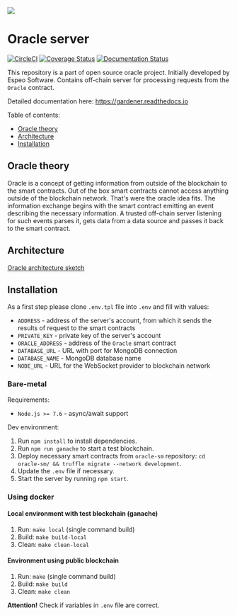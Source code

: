 ![](https://gardeneroracle.io/wp-content/themes/gardener/img/logo.png)

# Oracle server

[![CircleCI](https://circleci.com/gh/EspeoBlockchain/gardener-server.svg?style=shield)](https://circleci.com/gh/EspeoBlockchain/gardener-server)
[![Coverage Status](https://coveralls.io/repos/github/EspeoBlockchain/gardener-server/badge.svg)](https://coveralls.io/github/EspeoBlockchain/gardener-server)
[![Documentation Status](https://readthedocs.org/projects/gardener/badge/?version=latest)](https://gardener.readthedocs.io/en/latest/?badge=latest)


This repository is a part of open source oracle project. Initially developed by Espeo Software. 
Contains off-chain server for processing requests from the `Oracle` contract.

Detailed documentation here: https://gardener.readthedocs.io

Table of contents:
- [Oracle theory](#oracle-theory)
- [Architecture](#architecture)
- [Installation](#installation)

## Oracle theory
Oracle is a concept of getting information from outside of the blockchain to the smart contracts. Out of the box smart contracts cannot access anything outside of the blockchain network. That's were the oracle idea fits. The information exchange begins with the smart contract emitting an event describing the necessary information. A trusted off-chain server listening for such events parses it, gets data from a data source and passes it back to the smart contract.

## Architecture
[Oracle architecture sketch](images/OracleArchitecture.png) 

## Installation

As a first step please clone `.env.tpl` file into `.env` and fill with values:
- `ADDRESS` - address of the server's account, from which it sends the results of request to the smart contracts
- `PRIVATE_KEY` - private key of the server's account
- `ORACLE_ADDRESS` - address of the `Oracle` smart contract
- `DATABASE_URL` - URL with port for MongoDB connection
- `DATABASE_NAME` - MongoDB database name
- `NODE_URL` - URL for the WebSocket provider to blockchain network

### Bare-metal

Requirements:
- `Node.js >= 7.6` - async/await support

Dev environment:
1. Run `npm install` to install dependencies.
2. Run `npm run ganache` to start a test blockchain.
3. Deploy necessary smart contracts from `oracle-sm` repository: `cd oracle-sm/ && truffle migrate --network development`.
4. Update the `.env` file if necessary.
5. Start the server by running `npm start`.

### Using docker

#### Local environment with test blockchain (ganache)

1. Run: `make local` (single command build)
1. Build: `make build-local`
1. Clean: `make clean-local`

#### Environment using public blockchain

1. Run: `make` (single command build)
1. Build: `make build`
1. Clean: `make clean`

**Attention!** Check if variables in `.env` file are correct.
